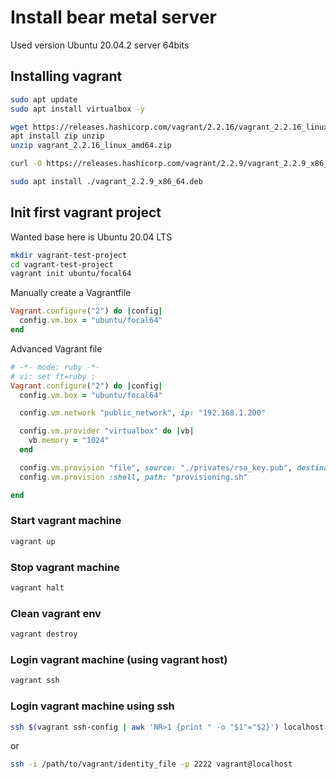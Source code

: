 # Install bear metal server

Used version Ubuntu 20.04.2 server 64bits


## Installing vagrant

```bash
sudo apt update
sudo apt install virtualbox -y
```


```bash
wget https://releases.hashicorp.com/vagrant/2.2.16/vagrant_2.2.16_linux_amd64.zip
apt install zip unzip
unzip vagrant_2.2.16_linux_amd64.zip
```


```bash
curl -O https://releases.hashicorp.com/vagrant/2.2.9/vagrant_2.2.9_x86_64.deb

sudo apt install ./vagrant_2.2.9_x86_64.deb
```

## Init first vagrant project

Wanted base here is Ubuntu 20.04 LTS

```bash
mkdir vagrant-test-project
cd vagrant-test-project
vagrant init ubuntu/focal64
```

Manually create a Vagrantfile

```ruby
Vagrant.configure("2") do |config|
  config.vm.box = "ubuntu/focal64"
end
```

Advanced Vagrant file

```ruby
# -*- mode: ruby -*-
# vi: set ft=ruby :
Vagrant.configure("2") do |config|
  config.vm.box = "ubuntu/focal64"

  config.vm.network "public_network", ip: "192.168.1.200"

  config.vm.provider "virtualbox" do |vb|
    vb.memory = "1024"
  end

  config.vm.provision "file", source: "./privates/rsa_key.pub", destination: "$HOME/.ssh/"
  config.vm.provision :shell, path: "provisioning.sh"

end
```

### Start vagrant machine

```bash
vagrant up
```

### Stop vagrant machine

```bash
vagrant halt
```

### Clean vagrant env

```bash
vagrant destroy
```

### Login vagrant machine (using vagrant host)

```bash
vagrant ssh
```

### Login vagrant machine using ssh

```bash
ssh $(vagrant ssh-config | awk 'NR>1 {print " -o "$1"="$2}') localhost
```
or

```bash
ssh -i /path/to/vagrant/identity_file -p 2222 vagrant@localhost
```


